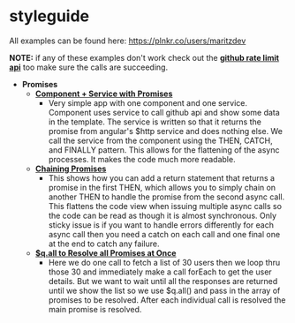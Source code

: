 # styleguide

All examples can be found here: https://plnkr.co/users/maritzdev

**NOTE:** if any of these examples don't work check out the **[github rate limit api](https://api.github.com/rate_limit)** too make sure the calls are succeeding. 

* **Promises**
	* **[Component + Service with Promises](https://plnkr.co/edit/ZWtX4B?p=preview)**
		* Very simple app with one component and one service. Component uses service to call github api and show some data in the template. The service is written so that it returns the promise from angular's $http service and does nothing else. We call the service from the component using the THEN,  CATCH, and FINALLY pattern. This allows for the flattening of the async processes. It makes the code much more readable.
	* **[Chaining Promises](https://plnkr.co/edit/2oLQhi?p=preview)**
		* This shows how you can add a return statement that returns a promise in the first THEN, which allows you to simply chain on another THEN to handle the promise from the second async call. This flattens the code view when issuing multiple async calls so the code can be read as though it is almost synchronous. Only sticky issue is if you want to handle errors differently for each async call then you need a catch on each call and one final one at the end to catch any failure.
	*  **[$q.all to Resolve all Promises at Once](https://plnkr.co/edit/BrtIuo?p=preview)**
		* Here we do one call to fetch a list of 30 users then we loop thru those 30 and immediately make a call forEach to get the user details. But we want to wait until all the responses are returned until we show the list so we use $q.all() and pass in the array of promises to be resolved. After each individual call is resolved the main promise is resolved. 

